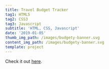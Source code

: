 ```yaml
---
title: Travel Budget Tracker
tag1: HTML5
tag2: CSS3
tag3: Javascript
subtitle: 'HTML, CSS, Javascript'
date: '2019-01-05'
thumb_img_path: /images/budgety-banner.svg
content_img_path: /images/budgety-banner.svg
template: project
---
```


Check it out [here](https://travel-budgety-app.netlify.com/).
